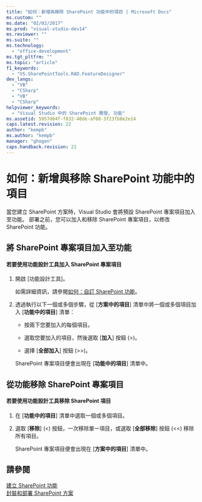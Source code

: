 ```yaml
---
title: "如何：新增與移除 SharePoint 功能中的項目 | Microsoft Docs"
ms.custom: ""
ms.date: "02/02/2017"
ms.prod: "visual-studio-dev14"
ms.reviewer: ""
ms.suite: ""
ms.technology: 
  - "office-development"
ms.tgt_pltfrm: ""
ms.topic: "article"
f1_keywords: 
  - "VS.SharePointTools.RAD.FeatureDesigner"
dev_langs: 
  - "VB"
  - "CSharp"
  - "VB"
  - "CSharp"
helpviewer_keywords: 
  - "Visual Studio 中的 SharePoint 開發, 功能"
ms.assetid: 5957d04f-f832-40de-af08-3f23fb8e2e14
caps.latest.revision: 22
author: "kempb"
ms.author: "kempb"
manager: "ghogen"
caps.handback.revision: 21
---
```

# 如何：新增與移除 SharePoint 功能中的項目
  當您建立 SharePoint 方案時，Visual Studio 會將預設 SharePoint 專案項目加入至功能。  部署之前，您可以加入和移除 SharePoint 專案項目，以修改 SharePoint 功能。  
  
## 將 SharePoint 專案項目加入至功能  
  
#### 若要使用功能設計工具加入 SharePoint 專案項目  
  
1.  開啟 \[功能設計工具\]。  
  
     如需詳細資訊，請參閱[如何：自訂 SharePoint 功能](../sharepoint/how-to-customize-a-sharepoint-feature.md)。  
  
2.  透過執行以下一個或多個步驟，從 \[**方案中的項目**\] 清單中將一個或多個項目加入 \[**功能中的項目**\] 清單：  
  
    -   按兩下您要加入的每個項目。  
  
    -   選取您要加入的項目，然後選取 \[**加入**\] 按鈕 \(\>\)。  
  
    -   選擇 \[**全部加入**\] 按鈕 \(\>\>\)。  
  
     SharePoint 專案項目便會出現在 \[**功能中的項目**\] 清單中。  
  
## 從功能移除 SharePoint 專案項目  
  
#### 若要使用功能設計工具移除 SharePoint 項目  
  
1.  在 \[**功能中的項目**\] 清單中選取一個或多個項目。  
  
2.  選取 \[**移除**\] \(\<\) 按鈕，一次移除單一項目，或選取 \[**全部移除**\] 按鈕 \(\<\<\) 移除所有項目。  
  
     SharePoint 專案項目便會出現在 \[**方案中的項目**\] 清單中。  
  
## 請參閱  
 [建立 SharePoint 功能](../sharepoint/creating-sharepoint-features.md)   
 [封裝和部署 SharePoint 方案](../sharepoint/packaging-and-deploying-sharepoint-solutions.md)  
  
  